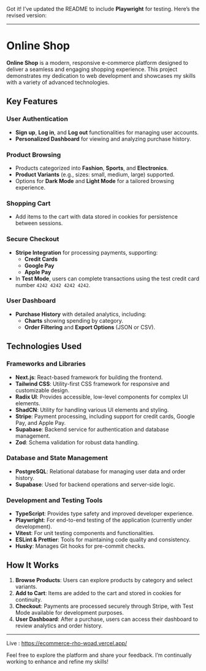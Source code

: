 Got it! I’ve updated the README to include **Playwright** for testing. Here’s the revised version:

---

# Online Shop

**Online Shop** is a modern, responsive e-commerce platform designed to deliver a seamless and engaging shopping experience. This project demonstrates my dedication to web development and showcases my skills with a variety of advanced technologies.

## Key Features

### User Authentication

- **Sign up**, **Log in**, and **Log out** functionalities for managing user accounts.
- **Personalized Dashboard** for viewing and analyzing purchase history.

### Product Browsing

- Products categorized into **Fashion**, **Sports**, and **Electronics**.
- **Product Variants** (e.g., sizes: small, medium, large) supported.
- Options for **Dark Mode** and **Light Mode** for a tailored browsing experience.

### Shopping Cart

- Add items to the cart with data stored in cookies for persistence between sessions.

### Secure Checkout

- **Stripe Integration** for processing payments, supporting:
  - **Credit Cards**
  - **Google Pay**
  - **Apple Pay**
- In **Test Mode**, users can complete transactions using the test credit card number `4242 4242 4242 4242`.

### User Dashboard

- **Purchase History** with detailed analytics, including:
  - **Charts** showing spending by category.
  - **Order Filtering** and **Export Options** (JSON or CSV).

## Technologies Used

### Frameworks and Libraries

- **Next.js**: React-based framework for building the frontend.
- **Tailwind CSS**: Utility-first CSS framework for responsive and customizable design.
- **Radix UI**: Provides accessible, low-level components for complex UI elements.
- **ShadCN**: Utility for handling various UI elements and styling.
- **Stripe**: Payment processing, including support for credit cards, Google Pay, and Apple Pay.
- **Supabase**: Backend service for authentication and database management.
- **Zod**: Schema validation for robust data handling.

### Database and State Management

- **PostgreSQL**: Relational database for managing user data and order history.
- **Supabase**: Used for backend operations and server-side logic.

### Development and Testing Tools

- **TypeScript**: Provides type safety and improved developer experience.
- **Playwright**: For end-to-end testing of the application (currently under development).
- **Vitest**: For unit testing components and functionalities.
- **ESLint & Prettier**: Tools for maintaining code quality and consistency.
- **Husky**: Manages Git hooks for pre-commit checks.

## How It Works

1. **Browse Products**: Users can explore products by category and select variants.
2. **Add to Cart**: Items are added to the cart and stored in cookies for continuity.
3. **Checkout**: Payments are processed securely through Stripe, with Test Mode available for development purposes.
4. **User Dashboard**: After a purchase, users can access their dashboard to review analytics and order history.

---

Live : https://ecommerce-rho-woad.vercel.app/

Feel free to explore the platform and share your feedback. I’m continually working to enhance and refine my skills!

